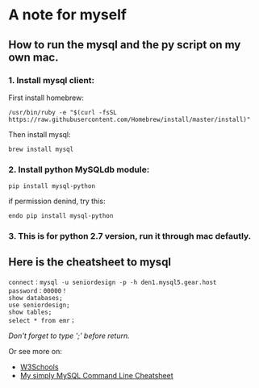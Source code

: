 # A note for myself

## How to run the mysql and the py script on my own mac.

### 1. Install mysql client: 

First install homebrew:

```
/usr/bin/ruby -e "$(curl -fsSL https://raw.githubusercontent.com/Homebrew/install/master/install)"
```

Then install mysql:

```
brew install mysql
```

### 2. Install python MySQLdb module:

```
pip install mysql-python
```

if permission denind, try this:

```
endo pip install mysql-python
```

### 3. This is for python 2.7 version, run it through mac defautly.

## Here is the cheatsheet to mysql 
```
connect：mysql -u seniordesign -p -h den1.mysql5.gear.host
password：00000！
show databases;
use seniordesign;
show tables;
select * from emr；
```
*Don't forget to type ';' before return.*

Or see more on:
* [W3Schools](https://www.w3schools.com/sql/default.asp)
* [My simply MySQL Command Line Cheatsheet](https://gist.github.com/hofmannsven/9164408)
